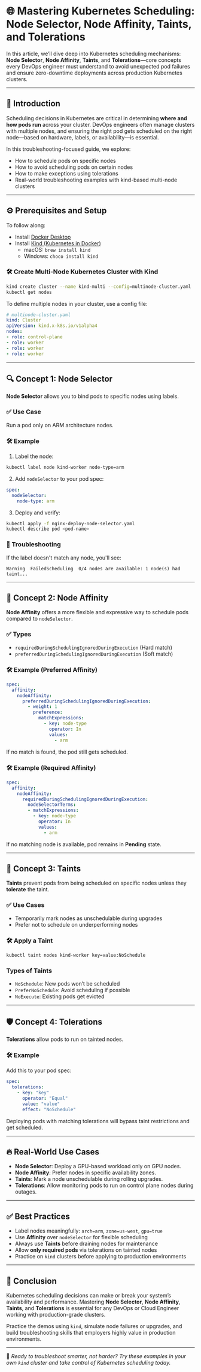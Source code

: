 # 🌐 Mastering Kubernetes Scheduling: Node Selector, Node Affinity, Taints, and Tolerations

In this article, we’ll dive deep into Kubernetes scheduling mechanisms: **Node Selector**, **Node Affinity**, **Taints**, and **Tolerations**—core concepts every DevOps engineer must understand to avoid unexpected pod failures and ensure zero-downtime deployments across production Kubernetes clusters.

---

## 📌 Introduction

Scheduling decisions in Kubernetes are critical in determining **where and how pods run** across your cluster. DevOps engineers often manage clusters with multiple nodes, and ensuring the right pod gets scheduled on the right node—based on hardware, labels, or availability—is essential.

In this troubleshooting-focused guide, we explore:

- How to schedule pods on specific nodes
- How to avoid scheduling pods on certain nodes
- How to make exceptions using tolerations
- Real-world troubleshooting examples with kind-based multi-node clusters

---

## ⚙️ Prerequisites and Setup

To follow along:

- Install [Docker Desktop](https://www.docker.com/products/docker-desktop/)
- Install [Kind (Kubernetes in Docker)](https://kind.sigs.k8s.io/)
  - macOS: `brew install kind`
  - Windows: `choco install kind`

### 🛠️ Create Multi-Node Kubernetes Cluster with Kind

```bash
kind create cluster --name kind-multi --config=multinode-cluster.yaml
kubectl get nodes
````

To define multiple nodes in your cluster, use a config file:

```yaml
# multinode-cluster.yaml
kind: Cluster
apiVersion: kind.x-k8s.io/v1alpha4
nodes:
- role: control-plane
- role: worker
- role: worker
- role: worker
```

---

## 🔍 Concept 1: Node Selector

**Node Selector** allows you to bind pods to specific nodes using labels.

### ✅ Use Case

Run a pod only on ARM architecture nodes.

### 🛠️ Example

1. Label the node:

```bash
kubectl label node kind-worker node-type=arm
```

2. Add `nodeSelector` to your pod spec:

```yaml
spec:
  nodeSelector:
    node-type: arm
```

3. Deploy and verify:

```bash
kubectl apply -f nginx-deploy-node-selector.yaml
kubectl describe pod <pod-name>
```

### 🧪 Troubleshooting

If the label doesn't match any node, you'll see:

```
Warning  FailedScheduling  0/4 nodes are available: 1 node(s) had taint...
```

---

## 🔁 Concept 2: Node Affinity

**Node Affinity** offers a more flexible and expressive way to schedule pods compared to `nodeSelector`.

### ✅ Types

* `requiredDuringSchedulingIgnoredDuringExecution` (Hard match)
* `preferredDuringSchedulingIgnoredDuringExecution` (Soft match)

### 🛠️ Example (Preferred Affinity)

```yaml
spec:
  affinity:
    nodeAffinity:
      preferredDuringSchedulingIgnoredDuringExecution:
        - weight: 1
          preference:
            matchExpressions:
              - key: node-type
                operator: In
                values:
                  - arm
```

If no match is found, the pod still gets scheduled.

### 🛠️ Example (Required Affinity)

```yaml
spec:
  affinity:
    nodeAffinity:
      requiredDuringSchedulingIgnoredDuringExecution:
        nodeSelectorTerms:
        - matchExpressions:
          - key: node-type
            operator: In
            values:
              - arm
```

If no matching node is available, pod remains in **Pending** state.

---

## 🚫 Concept 3: Taints

**Taints** prevent pods from being scheduled on specific nodes unless they **tolerate** the taint.

### ✅ Use Cases

* Temporarily mark nodes as unschedulable during upgrades
* Prefer not to schedule on underperforming nodes

### 🛠️ Apply a Taint

```bash
kubectl taint nodes kind-worker key=value:NoSchedule
```

### Types of Taints

* `NoSchedule`: New pods won’t be scheduled
* `PreferNoSchedule`: Avoid scheduling if possible
* `NoExecute`: Existing pods get evicted

---

## 🛡️ Concept 4: Tolerations

**Tolerations** allow pods to run on tainted nodes.

### 🛠️ Example

Add this to your pod spec:

```yaml
spec:
  tolerations:
    - key: "key"
      operator: "Equal"
      value: "value"
      effect: "NoSchedule"
```

Deploying pods with matching tolerations will bypass taint restrictions and get scheduled.

---

## 🔥 Real-World Use Cases

* **Node Selector**: Deploy a GPU-based workload only on GPU nodes.
* **Node Affinity**: Prefer nodes in specific availability zones.
* **Taints**: Mark a node unschedulable during rolling upgrades.
* **Tolerations**: Allow monitoring pods to run on control plane nodes during outages.

---

## ✅ Best Practices

* Label nodes meaningfully: `arch=arm`, `zone=us-west`, `gpu=true`
* Use **Affinity** over `nodeSelector` for flexible scheduling
* Always use **Taints** before draining nodes for maintenance
* Allow **only required pods** via tolerations on tainted nodes
* Practice on `kind` clusters before applying to production environments

---

## 🚀 Conclusion

Kubernetes scheduling decisions can make or break your system’s availability and performance. Mastering **Node Selector**, **Node Affinity**, **Taints**, and **Tolerations** is essential for any DevOps or Cloud Engineer working with production-grade clusters.

Practice the demos using `kind`, simulate node failures or upgrades, and build troubleshooting skills that employers highly value in production environments.

---

🎯 *Ready to troubleshoot smarter, not harder? Try these examples in your own `kind` cluster and take control of Kubernetes scheduling today.*
